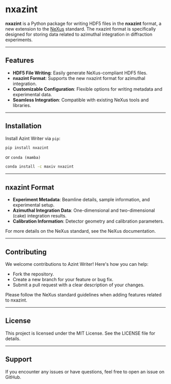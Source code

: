 # nxazint

**nxazint** is a Python package for writing HDF5 files in the **nxazint** format, a new extension to the [NeXus](https://www.nexusformat.org/) standard. The nxazint format is specifically designed for storing data related to azimuthal integration in diffraction experiments.

---

## Features

- **HDF5 File Writing**: Easily generate NeXus-compliant HDF5 files.
- **nxazint Format**: Supports the new nxazint format for azimuthal integration.
- **Customizable Configuration**: Flexible options for writing metadata and experimental data.
- **Seamless Integration**: Compatible with existing NeXus tools and libraries.

---

## Installation

Install Azint Writer via `pip`:

```bash
pip install nxazint
```
or `conda (mamba)`
```bash
conda install -c maxiv nxazint
```
---

## nxazint Format

- **Experiment Metadata**: Beamline details, sample information, and experimental setup.
- **Azimuthal Integration Data**: One-dimensional and two-dimensional (cake) integration results.
- **Calibration Information**: Detector geometry and calibration parameters.

For more details on the NeXus standard, see the NeXus documentation.

---

## Contributing
We welcome contributions to Azint Writer! Here's how you can help:
- Fork the repository.
- Create a new branch for your feature or bug fix.
- Submit a pull request with a clear description of your changes.

Please follow the NeXus standard guidelines when adding features related to nxazint.

---

## License

This project is licensed under the MIT License. See the LICENSE file for details.

---

## Support
If you encounter any issues or have questions, feel free to open an issue on GitHub.

